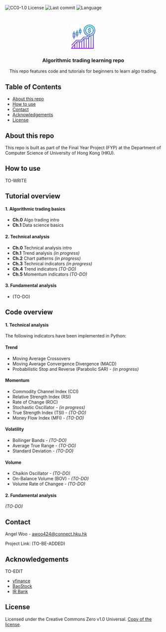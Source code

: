 ![CC0-1.0 License][license-shield] 
![Last commit][last-commit-shield]
![Language][language-shield]

<!-- PROJECT LOGO -->
<br />
<p align="center">
  <img src="images/logo.png" alt="Logo" width="80" height="80">
  <h3 align="center">Algorithmic trading learning repo</h3>

  <p align="center">
    This repo features code and tutorials for beginners to learn algo trading.
  </p>
</p>

<!-- TABLE OF CONTENTS -->
## Table of Contents

* [About this repo](#about-this-repo)
* [How to use](#how-to-use)
* [Contact](#contact)
* [Acknowledgements](#acknowledgements)
* [License](#license)

## About this repo 

This repo is built as part of the Final Year Project (FYP) at the Department of Computer Science of University of Hong Kong (HKU). 

## How to use

TO-WRITE

## Tutorial overview

#### 1. Algorithmic trading basics
* <b>Ch.0</b> Algo trading intro
* <b>Ch.1</b> Data science basics

#### 2. Technical analysis
* <b>Ch.0</b> Technical analysis intro
* <b>Ch.1</b> Trend analysis <i>(in progress)</i>
* <b>Ch.2</b> Chart patterns <i>(in progress)</i>
* <b>Ch.3</b> Technical indicators <i>(in progress)</i>
* <b>Ch.4</b> Trend indicators <i>(TO-DO)</i>
* <b>Ch.5</b> Momentum indicators <i>(TO-DO)</i>

#### 3. Fundamental analysis
* (TO-DO)

## Code overview

#### 1. Technical analysis
The following indicators have been implemented in Python:

#### Trend
* Moving Average Crossovers
* Moving Average Convergence Divergence (MACD)
* Probabilistic Stop and Reverse (Parabolic SAR) <i>- (in progress)</i>
  
#### Momentum
* Commodity Channel Index (CCI)
* Relative Strength Index (RSI)
* Rate of Change (ROC) 
* Stochastic Oscillator <i>- (in progress)</i>
* True Strength Index (TSI) <i>- (TO-DO)</i>
* Money Flow Index (MFI) <i>- (TO-DO)</i>

#### Volatility
* Bollinger Bands <i>- (TO-DO)</i>
* Average True Range <i>- (TO-DO)</i>
* Standard Deviation <i>- (TO-DO)</i>

#### Volume
* Chaikin Oscillator <i>- (TO-DO)</i>
* On-Balance Volume (BOV) <i>- (TO-DO)</i>
* Volume Rate of Changee <i>- (TO-DO)</i>

#### 2. Fundamental analysis
<i>(TO-DO)</i>

## Contact

Angel Woo - awoo424@connect.hku.hk

Project Link: (TO-BE-ADDED)

## Acknowledgements

TO-EDIT
* [yfinance](https://github.com/ranaroussi/yfinance) 
* [BaoStock](http://baostock.com/baostock/index.php/%E9%A6%96%E9%A1%B5)
* [IR Bank](https://irbank.net/download)

## License
Licensed under the Creative Commons Zero v1.0 Universal.
[Copy of the license](https://github.com/awoo424/algotrading/blob/master/LICENSE).

<!-- MARKDOWN LINKS & IMAGES -->
[license-shield]: https://img.shields.io/github/license/awoo424/algotrading
[last-commit-shield]: https://img.shields.io/github/last-commit/awoo424/algotrading?color=blue
[language-shield]: https://img.shields.io/github/languages/top/awoo424/algotrading?color=purple
